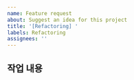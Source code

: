 ```yaml
---
name: Feature request
about: Suggest an idea for this project
title: '[Refactoring] '
labels: Refactoring
assignees: ''
---
```


## 작업 내용

